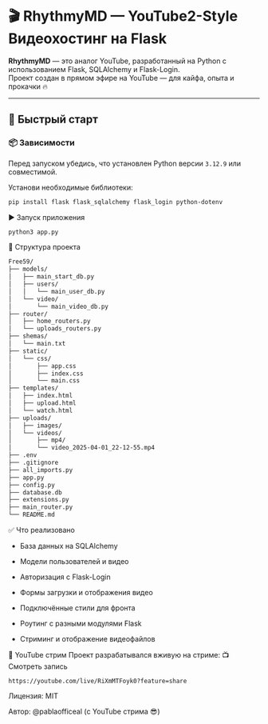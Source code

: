 # 🎬 RhythmyMD — YouTube2-Style Видеохостинг на Flask

**RhythmyMD** — это аналог YouTube, разработанный на Python с использованием Flask, SQLAlchemy и Flask-Login.  
Проект создан в прямом эфире на YouTube — для кайфа, опыта и прокачки 🔥

---

## 🚀 Быстрый старт

### 📦 Зависимости

Перед запуском убедись, что установлен Python версии `3.12.9` или совместимой.

Установи необходимые библиотеки:

```bash
pip install flask flask_sqlalchemy flask_login python-dotenv
```
▶️ Запуск приложения
```bash
python3 app.py
```

📁 Структура проекта
```markdown
Free59/
├── models/
│   ├── main_start_db.py
│   ├── users/
│   │   └── main_user_db.py
│   └── video/
│       └── main_video_db.py
├── router/
│   ├── home_routers.py
│   └── uploads_routers.py
├── shemas/
│   └── main.txt
├── static/
│   └── css/
│       ├── app.css
│       ├── index.css
│       └── main.css
├── templates/
│   ├── index.html
│   ├── upload.html
│   └── watch.html
├── uploads/
│   ├── images/
│   └── videos/
│       ├── mp4/
│       └── video_2025-04-01_22-12-55.mp4
├── .env
├── .gitignore
├── all_imports.py
├── app.py
├── config.py
├── database.db
├── extensions.py
├── main_router.py
└── README.md
```

✅ Что реализовано
- База данных на SQLAlchemy

- Модели пользователей и видео

- Авторизация с Flask-Login

- Формы загрузки и отображения видео

- Подключённые стили для фронта

- Роутинг с разными модулями Flask

- Стриминг и отображение видеофайлов


🔴 YouTube стрим
Проект разрабатывался вживую на стриме:
📺 Смотреть запись
```
https://youtube.com/live/RiXmMTFoyk0?feature=share
```

Лицензия: MIT

Автор: @pablaofficeal (с YouTube стрима 😎)
